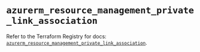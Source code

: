# `azurerm_resource_management_private_link_association`

Refer to the Terraform Registry for docs: [`azurerm_resource_management_private_link_association`](https://registry.terraform.io/providers/hashicorp/azurerm/3.99.0/docs/resources/resource_management_private_link_association).
